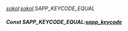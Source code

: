 _[sokol](../../modules/sokol/sokol-module.md):[sokol](../../modules/sokol/sokol-module.md).SAPP\_KEYCODE\_EQUAL_
##### Const SAPP\_KEYCODE\_EQUAL:[sapp_keycode](../../modules/sokol/sokol-sapp_keycode.md)
